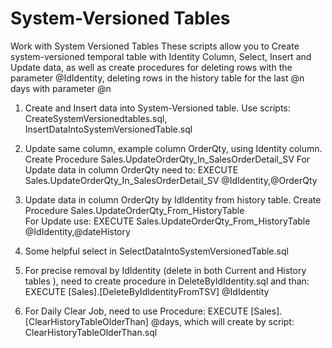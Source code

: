 # System-Versioned Tables
Work with System Versioned Tables
These scripts  allow you to Create system-versioned temporal table with Identity Column, Select, Insert and Update data, as well as create procedures for deleting rows with the parameter @IdIdentity, deleting rows in the history table for the last @n days with parameter @n 

1. Create and Insert data into System-Versioned table. Use scripts: CreateSystemVersionedtables.sql, InsertDataIntoSystemVersionedTable.sql
2. Update same column, example column OrderQty, using Identity column. Create Procedure Sales.UpdateOrderQty_In_SalesOrderDetail_SV
    For Update data in column OrderQty need to: EXECUTE Sales.UpdateOrderQty_In_SalesOrderDetail_SV @IdIdentity,@OrderQty
3. Update data in column OrderQty by IdIdentity from history table. Create Procedure Sales.UpdateOrderQty_From_HistoryTable   
    For Update use: EXECUTE Sales.UpdateOrderQty_From_HistoryTable @IdIdentity,@dateHistory
4. Some helpful select in SelectDataIntoSystemVersionedTable.sql
    
5. For precise removal by IdIdentity (delete in both Current and History tables ), need to create procedure in DeleteByIdIdentity.sql
   and than: EXECUTE [Sales].[DeleteByIdIdentityFromTSV] @IdIdentity  
6. For Daily Clear Job, need to use Procedure: EXECUTE [Sales].[ClearHistoryTableOlderThan] @days, which will create by script: ClearHistoryTableOlderThan.sql

